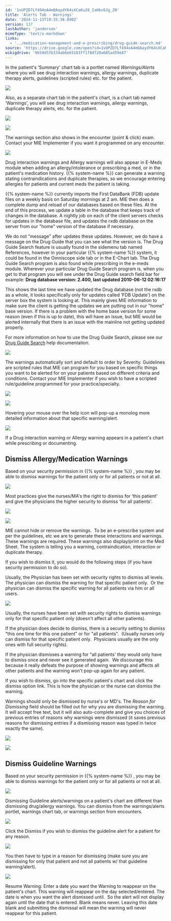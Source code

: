 ```yaml
---
id: '1vUPZD7Lf494oA4mQAaydY64sXCaKu28_IaHkc6Jg_Z0'
title: 'Alerts Tab - Warnings'
date: '2024-11-13T19:35:38.890Z'
version: 137
lastAuthor: 'janderson'
mimeType: 'text/x-markdown'
links:
  - '../medication-management-and-e-prescribing/drug-guide-search.md'
source: 'https://drive.google.com/open?id=1vUPZD7Lf494oA4mQAaydY64sXCaKu28_IaHkc6Jg_Z0'
wikigdrive: '9b54d57b334ab6e65183ff1f8d720a685ad59e87'
---
```

In the patient's ‘Summary' chart tab is a portlet named *Warnings/Alerts* where you will see drug interaction warnings, allergy warnings, duplicate therapy alerts, guidelines (scripted rules) etc. for the patient.

![](../alerts-tab-warnings.assets/a3ccd196842ae6a4ca340c469ce1150c.png)

Also, as a separate chart tab in the patient's chart, is a chart tab named ‘Warnings', you will see drug interaction warnings, allergy warnings, duplicate therapy alerts, etc. for the patient.

![](../alerts-tab-warnings.assets/13e98e86781c92ad9f77518015c29414.png)

![](../alerts-tab-warnings.assets/0d3bbc8c30e51ebbc61197a3d4322e33.png)

The warnings section also shows in the encounter (point & click) exam. Contact your MIE Implementer if you want it programmed on any encounter.

![](../alerts-tab-warnings.assets/460832f876b21c8eabe861b1340b1467.png)

Drug interaction warnings and Allergy warnings will also appear in E-Meds module when adding an allergy/intolerance or prescribing a med, or in the patient's medication history. {{% system-name %}} can generate a warning stating contraindications and duplicate therapies, so we encourage entering allergies for patients and current meds the patient is taking.

{{% system-name %}} currently imports the First DataBank (FDB) update files on a weekly basis on Saturday mornings at 2 am. MIE then does a complete dump and reload of our databases based on these files. At the end of this process, we update a table in the database that keeps track of changes in the database. A nightly job on each of the client servers checks for updates in the database file, and updates the rxdb database on the server from our "home" version of the database if necessary.

We do not "message" after updates these updates. However, we do have a message on the Drug Guide that you can see what the version is. The Drug Guide Search feature is usually found in the sidemenu tab named References, however in your particular {{% system-name %}} system, it could be found in the Omniscope side tab or in the E-Chart tab. The Drug Guide Search program is also found while prescribing in the e-meds module. Wherever your particular Drug Guide Search program is, when you get to that program you will see under the Drug Guide search field bar for example: **Drug database version: 2.400, last updated 2010-06-12 02:16:17**

This shows the last time we have updated the Drug database (not the rxdb as a whole, it looks specifically only for updates called ‘FDB Update') on the server box the system is looking at. This mainly gives MIE information to make sure the client is getting the updates we are putting out in our "home" base version. If there is a problem with the home base version for some reason (even if this is up to date), this will have an issue, but MIE would be alerted internally that there is an issue with the mainline not getting updated properly.

For more information on how to use the Drug Guide Search, please see our [Drug Guide Search](../medication-management-and-e-prescribing/drug-guide-search.md) help documentation.

![](../alerts-tab-warnings.assets/aed17e3fe06672a4c20a8776edb166f9.png)

The warnings automatically sort and default to order by Severity. Guidelines are scripted rules that MIE can program for you based on specific things you want to be alerted for on your patients based on different criteria and conditions. Contact your MIE Implementer if you wish to have a scripted rule/guideline programmed for your practice/specialty.

![](../alerts-tab-warnings.assets/13e98e86781c92ad9f77518015c29414.png)

![](../alerts-tab-warnings.assets/0d3bbc8c30e51ebbc61197a3d4322e33.png)

Hovering your mouse over the help icon will pop-up a monolog more detailed information about that specific warning/alert.

![](../alerts-tab-warnings.assets/fc75b767200f5cd29e9441984a9225f3.png)

If a Drug interaction warning or Allergy warning appears in a patient's chart while prescribing or documenting.

## Dismiss Allergy/Medication Warnings

Based on your security permission in {{% system-name %}} , you may be able to dismiss warnings for the patient only or for all patients or not at all.

![](../alerts-tab-warnings.assets/c74e05759f9cbfc64227bb2091c06777.png)

Most practices give the nurses/MA's the right to dismiss for ‘this patient' and give the physicians the higher security to dismiss ‘for all patients'.

![](../alerts-tab-warnings.assets/13e98e86781c92ad9f77518015c29414.png)

![](../alerts-tab-warnings.assets/0d3bbc8c30e51ebbc61197a3d4322e33.png)

MIE cannot hide or remove the warnings.  To be an e-prescribe system and per the guidelines, etc we are to generate these interactions and warnings.  These warnings are required. These warnings also display/print on the Med Sheet. The system is telling you a warning, contraindication, interaction or duplicate therapy.

If you wish to dismiss it, you would do the following steps (if you have security permission to do so).

Usually, the Physician has been set with security rights to dismiss all levels.  The physician can dismiss the warning for that specific patient only.  Or the physician can dismiss the specific warning for all patients via him or all users.

![](../alerts-tab-warnings.assets/325627021377c29f18ca28e8038c0db2.png)

Usually, the nurses have been set with security rights to dismiss warnings only for that specific patient only (doesn't affect all other patients).

If the physician does decide to dismiss, there is a security setting to dismiss "this one time for this one patient" or for "all patients".  (Usually nurses only can dismiss for that specific patient only.  Physicians usually are the only ones with full security rights).

If the physician dismisses a warning for "all patients' they would only have to dismiss once and never see it generated again.  We discourage this because it really defeats the purpose of showing warnings and affects all other patients and the warning won't pop-up again for any patient.

If you wish to dismiss, go into the specific patient's chart and click the dismiss option link. This is how the physician or the nurse can dismiss the warning.

Warnings should only be dismissed by nurse's or MD's. The *Reason for Dismissing* field should be filled out for why you are dismissing the warning. It will accept free text, but it will also auto-complete and give you choices of previous entries of reasons why warnings were dismissed (it saves previous reasons for dismissing entries if a dismissing reason was typed in twice exactly the same).

![](../alerts-tab-warnings.assets/84c818e83f1950da65937dbc19a6856c.png)

![](../alerts-tab-warnings.assets/3d115dd5d804a53e2f84d1aa84980739.png)

## Dismiss Guideline Warnings

Based on your security permission in {{% system-name %}} , you may be able to dismiss warnings for the patient only or for all patients or not at all.

![](../alerts-tab-warnings.assets/c74e05759f9cbfc64227bb2091c06777.png)

Dismissing Guideline alerts/warnings on a patient's chart are different than dismissing drug/allergy warnings. You can dismiss from the warnings/alerts portlet, warnings chart tab, or warnings section from encounters.

![](../alerts-tab-warnings.assets/84c818e83f1950da65937dbc19a6856c.png)

Click the Dismiss if you wish to dismiss the guideline alert for a patient for any reason.

![](../alerts-tab-warnings.assets/d88a41647ca9c98c7da61f4f99f118b3.png)

You then have to type in a reason for dismissing (make sure you are dismissing for only that patient and not all patients w/ that guideline warning/alert).

![](../alerts-tab-warnings.assets/e066fa56d40959d9bd47c1c5c97b7278.png)

Resume Warning: Enter a date you want the Warning to reappear on the patient's chart. This warning will reappear on the day selected/entered. The date is when you want the alert dismissed until.  So the alert will not display again until the date that is entered. Blank means never. Leaving this date blank and submitting the dismissal will mean the warning will never reappear for this patient.
